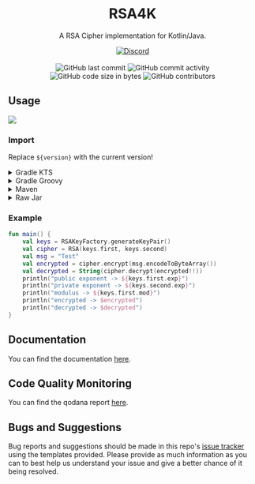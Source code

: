 <h1 align="center">RSA4K</h1>

<p align="center">A RSA Cipher implementation for Kotlin/Java.</p>

<div align="center">
    <a href="https://discord.gg/5UmsQP4MFH"><img src="https://img.shields.io/discord/610120595765723137?logo=discord" alt="Discord"/></a>
    <br><br>
    <img src="https://img.shields.io/github/last-commit/Lyzev/RSA4K" alt="GitHub last commit"/>
    <img src="https://img.shields.io/github/commit-activity/w/Lyzev/RSA4K" alt="GitHub commit activity"/>
    <br>
    <img src="https://img.shields.io/github/languages/code-size/Lyzev/RSA4K" alt="GitHub code size in bytes"/>
    <img src="https://img.shields.io/github/contributors/Lyzev/RSA4K" alt="GitHub contributors"/>
</div>

## Usage

[![](https://jitpack.io/v/Lyzev/RSA4K.svg?label=Release)](https://jitpack.io/#Lyzev/RSA4K)

### Import

Replace `${version}` with the current version!

<details>
        <summary>Gradle KTS</summary>

```kotlin
repositories {
    maven("https://jitpack.io")
}

dependencies {
    implementation("com.github.Lyzev:RSA4K:${version}")
}
```

</details>

<details>
        <summary>Gradle Groovy</summary>

```
repositories {
	maven { url 'https://jitpack.io' }
}

dependencies {
    implementation 'com.github.Lyzev:RSA4K:${version}'
}
```

</details>

<details>
        <summary>Maven</summary>

```
<repositories>
    <repository>
        <id>jitpack.io</id>
        <url>https://jitpack.io</url>
    </repository>
</repositories>

<dependencies>
    <dependency>
        <groupId>com.github.Lyzev</groupId>
        <artifactId>RSA4K</artifactId>
        <version>${version}</version>
    </dependency>
</dependencies>
```

</details>

<details>
        <summary>Raw Jar</summary>

1. Go to the [release page](https://github.com/Lyzev/RSA4K/releases).
2. Download KBruteforce-${version}.jar.
3. Add the jar to your classpath.

</details>

### Example

```kotlin
fun main() {
    val keys = RSAKeyFactory.generateKeyPair()
    val cipher = RSA(keys.first, keys.second)
    val msg = "Test"
    val encrypted = cipher.encrypt(msg.encodeToByteArray())
    val decrypted = String(cipher.decrypt(encrypted!!))
    println("public exponent -> ${keys.first.exp}")
    println("private exponent -> ${keys.second.exp}")
    println("modulus -> ${keys.first.mod}")
    println("encrypted -> $encrypted")
    println("decrypted -> $decrypted")
}
```

## Documentation

You can find the documentation [here](https://lyzev.github.io/RSA4K/dokka).

## Code Quality Monitoring

You can find the qodana report [here](https://lyzev.github.io/RSA4K/qodana).

## Bugs and Suggestions

Bug reports and suggestions should be made in this repo's [issue tracker](https://github.com/Lyzev/RSA4K/issues)
using the templates provided. Please provide as much information as you can to best help us understand your issue and
give a better chance of it being resolved.